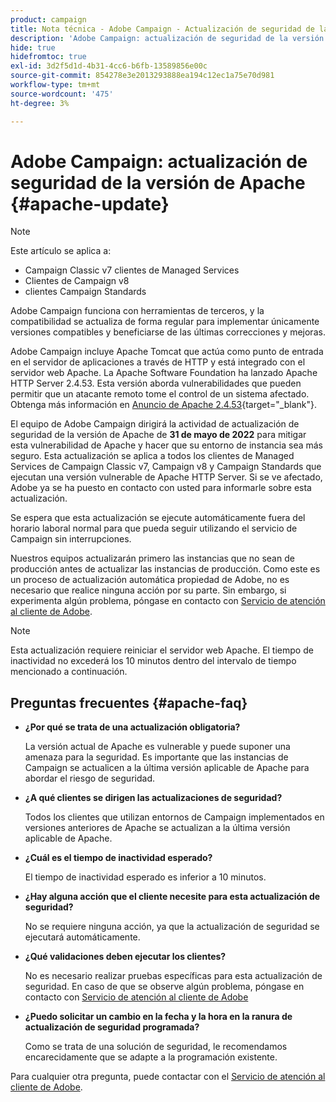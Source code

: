 ```yaml
---
product: campaign
title: Nota técnica - Adobe Campaign - Actualización de seguridad de la versión Apache
description: 'Adobe Campaign: actualización de seguridad de la versión de Apache'
hide: true
hidefromtoc: true
exl-id: 3d2f5d1d-4b31-4cc6-b6fb-13589856e00c
source-git-commit: 854278e3e2013293888ea194c12ec1a75e70d981
workflow-type: tm+mt
source-wordcount: '475'
ht-degree: 3%

---
```


# Adobe Campaign: actualización de seguridad de la versión de Apache {#apache-update}

>[!NOTE]
>Este artículo se aplica a:
> * Campaign Classic v7 clientes de Managed Services
> * Clientes de Campaign v8
> * clientes Campaign Standards



Adobe Campaign funciona con herramientas de terceros, y la compatibilidad se actualiza de forma regular para implementar únicamente versiones compatibles y beneficiarse de las últimas correcciones y mejoras.

Adobe Campaign incluye Apache Tomcat que actúa como punto de entrada en el servidor de aplicaciones a través de HTTP y está integrado con el servidor web Apache. La Apache Software Foundation ha lanzado Apache HTTP Server 2.4.53. Esta versión aborda vulnerabilidades que pueden permitir que un atacante remoto tome el control de un sistema afectado. Obtenga más información en [Anuncio de Apache 2.4.53](https://downloads.apache.org/httpd/Announcement2.4.html){target=&quot;_blank&quot;}.

El equipo de Adobe Campaign dirigirá la actividad de actualización de seguridad de la versión de Apache de **31 de mayo de 2022** para mitigar esta vulnerabilidad de Apache y hacer que su entorno de instancia sea más seguro. Esta actualización se aplica a todos los clientes de Managed Services de Campaign Classic v7, Campaign v8 y Campaign Standards que ejecutan una versión vulnerable de Apache HTTP Server. Si se ve afectado, Adobe ya se ha puesto en contacto con usted para informarle sobre esta actualización.

Se espera que esta actualización se ejecute automáticamente fuera del horario laboral normal para que pueda seguir utilizando el servicio de Campaign sin interrupciones.

Nuestros equipos actualizarán primero las instancias que no sean de producción antes de actualizar las instancias de producción. Como este es un proceso de actualización automática propiedad de Adobe, no es necesario que realice ninguna acción por su parte. Sin embargo, si experimenta algún problema, póngase en contacto con [Servicio de atención al cliente de Adobe](https://experienceleague.adobe.com/?support-solution=Campaign#support).


>[!NOTE]
>Esta actualización requiere reiniciar el servidor web Apache. El tiempo de inactividad no excederá los 10 minutos dentro del intervalo de tiempo mencionado a continuación.

## Preguntas frecuentes {#apache-faq}

* **¿Por qué se trata de una actualización obligatoria?**

   La versión actual de Apache es vulnerable y puede suponer una amenaza para la seguridad. Es importante que las instancias de Campaign se actualicen a la última versión aplicable de Apache para abordar el riesgo de seguridad.


* **¿A qué clientes se dirigen las actualizaciones de seguridad?**

   Todos los clientes que utilizan entornos de Campaign implementados en versiones anteriores de Apache se actualizan a la última versión aplicable de Apache.

* **¿Cuál es el tiempo de inactividad esperado?**

   El tiempo de inactividad esperado es inferior a 10 minutos.

* **¿Hay alguna acción que el cliente necesite para esta actualización de seguridad?**

   No se requiere ninguna acción, ya que la actualización de seguridad se ejecutará automáticamente.

* **¿Qué validaciones deben ejecutar los clientes?**

   No es necesario realizar pruebas específicas para esta actualización de seguridad. En caso de que se observe algún problema, póngase en contacto con [Servicio de atención al cliente de Adobe](https://experienceleague.adobe.com/?support-solution=Campaign#support)


* **¿Puedo solicitar un cambio en la fecha y la hora en la ranura de actualización de seguridad programada?**

   Como se trata de una solución de seguridad, le recomendamos encarecidamente que se adapte a la programación existente.


Para cualquier otra pregunta, puede contactar con el [Servicio de atención al cliente de Adobe](https://experienceleague.adobe.com/?support-solution=Campaign#support).
